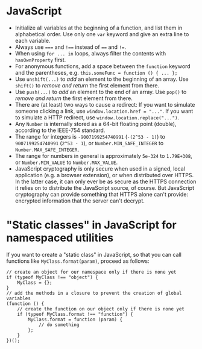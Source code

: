 # JavaScript

 * Initialize all variables at the beginning of a function, and list them in alphabetical order. Use only one `var` keyword and give an extra line to each variable.
 * Always use `===` and `!==` instead of `==` and `!=`.
 * When using `for ... in` loops, always filter the contents with `hasOwnProperty` first.
 * For anonymous functions, add a space between the `function` keyword and the parentheses, e.g. `this.someFunc = function () { ... };`
 * Use `unshift(...)` to *add* an element to the beginning of an array. Use `shift()` to *remove and return* the first element from there.
 * Use `push(...)` to *add* an element to the end of an array. Use `pop()` to *remove and return* the first element from there.
 * There are (at least) two ways to cause a redirect: If you want to simulate someone clicking a link, use `window.location.href = "..."`. If you want to simulate a HTTP redirect, use `window.location.replace("...")`.
 * Any `Number` is internally stored as a 64-bit floating point (double), according to the IEEE-754 standard.
 * The range for integers is `-9007199254740991` (`-(2^53 - 1)`) to `9007199254740991` (`2^53 - 1`), or `Number.MIN_SAFE_INTEGER` to `Number.MAX_SAFE_INTEGER.`
 * The range for numbers in general is approximately `5e-324` to `1.79E+308`, or `Number.MIN_VALUE` to `Number.MAX_VALUE`.
 * JavaScript cryptography is only secure when used in a signed, local application (e.g. a browser extension), or when distributed over HTTPS. In the latter case, it can only ever be as secure as the HTTPS connection it relies on to distribute the JavaScript source, of course. But JavaScript cryptography can provide something that HTTPS alone can't provide: encrypted information that the server can't decrypt.

# "Static classes" in JavaScript for namespaced utilities

If you want to create a "static class" in JavaScript, so that you can call functions like `MyClass.format(param)`, proceed as follows:

```
// create an object for our namespace only if there is none yet
if (typeof MyClass !== "object") {
    MyClass = {};
}
// add the methods in a closure to prevent the creation of global variables
(function () {
    // create the function on our object only if there is none yet
    if (typeof MyClass.format !== "function") {
        MyClass.format = function (param) {
            // do something
        };
    }
})();
```
